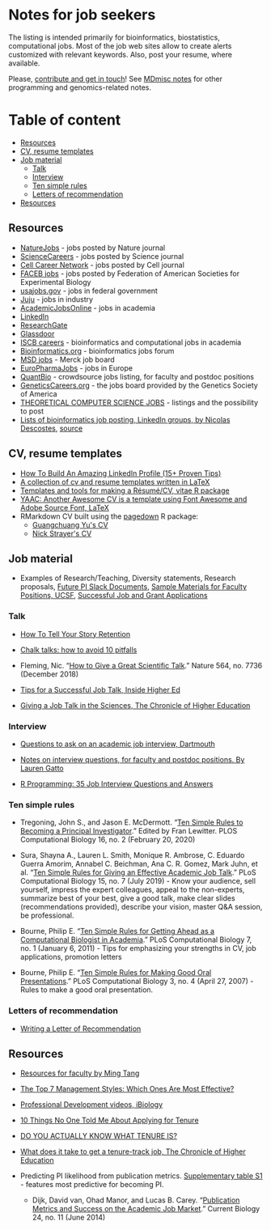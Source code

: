 # Notes for job seekers 

The listing is intended primarily for bioinformatics, biostatistics, computational jobs. Most of the job web sites allow to create alerts customized with relevant keywords. Also, post your resume, where available.

Please, [contribute and get in touch](CONTRIBUTING.md)! See [MDmisc notes](https://github.com/mdozmorov/MDmisc_notes) for other programming and genomics-related notes.

# Table of content

<!-- START doctoc generated TOC please keep comment here to allow auto update -->
<!-- DON'T EDIT THIS SECTION, INSTEAD RE-RUN doctoc TO UPDATE -->


- [Resources](#resources)
- [CV, resume templates](#cv-resume-templates)
- [Job material](#job-material)
  - [Talk](#talk)
  - [Interview](#interview)
  - [Ten simple rules](#ten-simple-rules)
  - [Letters of recommendation](#letters-of-recommendation)
- [Resources](#resources-1)

<!-- END doctoc generated TOC please keep comment here to allow auto update -->

## Resources

- [NatureJobs](https://www.nature.com/naturecareers) - jobs posted by Nature journal
- [ScienceCareers](https://jobs.sciencecareers.org/) - jobs posted by Science journal
- [Cell Career Network](http://jobs.cell.com/) - jobs posted by Cell journal
- [FACEB jobs](https://careers.faseb.org/jobs/) - jobs posted by Federation of American Societies for Experimental Biology
- [usajobs.gov](https://www.usajobs.gov/) - jobs in federal government
- [Juju](http://www.juju.com/) - jobs in industry
- [AcademicJobsOnline](https://academicjobsonline.org) - jobs in academia
- [LinkedIn](https://www.linkedin.com/jobs/)
- [ResearchGate](https://www.researchgate.net/jobs)
- [Glassdoor](https://www.glassdoor.com)
- [ISCB careers](https://careers.iscb.org) - bioinformatics and computational jobs in academia
- [Bioinformatics.org](https://www.bioinformatics.org/jobs/) - bioinformatics jobs forum
- [MSD jobs](https://jobs.msd.com/) - Merck job board
- [EuroPharmaJobs](https://www.europharmajobs.com/) - jobs in Europe
- [QuantBio](https://docs.google.com/spreadsheets/d/1Kfx9yxPsSmwG4rGartrbngCZAKnXSP2qB384pGP2qqU/edit#gid=513847731) - crowdsource jobs listing, for faculty and postdoc positions
- [GeneticsCareers.org](http://geneticscareers.org/) - the jobs board provided by the Genetics Society of America
- [THEORETICAL COMPUTER SCIENCE JOBS](https://cstheory-jobs.org) - listings and the possibility to post
- [Lists of bioinformatics job posting, LinkedIn groups, by Nicolas Descostes](https://github.com/descostesn/jobposting), [source](https://twitter.com/NDescostes/status/1165973907716890624?s=03)


## CV, resume templates

- [How To Build An Amazing LinkedIn Profile (15+ Proven Tips)](https://www.freecodecamp.org/news/how-to-build-an-amazing-linkedin-profile-15-proven-tips/)
- [A collection of cv and resume templates written in LaTeX](https://github.com/jankapunkt/latexcv)
- [Templates and tools for making a Résumé/CV, vitae R package](https://ropenscilabs.github.io/vitae/)
- [YAAC: Another Awesome CV is a template using Font Awesome and Adobe Source Font, LaTeX](https://github.com/darwiin/yaac-another-awesome-cv)
- RMarkdown CV built using the [pagedown](https://pagedown.rbind.io/) R package:
    - [Guangchuang Yu's CV](https://github.com/GuangchuangYu/cv)
    - [Nick Strayer's CV](https://github.com/nstrayer/cv)

## Job material

- Examples of Research/Teaching, Diversity statements, Research proposals, [Future PI Slack Documents](https://drive.google.com/drive/folders/1ZNQXrOh_NJ7YKNajI8EC1329rGQzBjA4), [Sample Materials for Faculty Positions, UCSF](https://career.ucsf.edu/phds/academic-careers/academic-samples), [Successful Job and Grant Applications](https://github.com/RILAB/statements)

### Talk

- [How To Tell Your Story Retention](https://www.dropbox.com/s/52ulhzkgzm78zix/How%20To%20Tell%20Your%20Story%20Retention%20Document.pdf?dl=0)

- [Chalk talks: how to avoid 10 pitfalls](https://sociobiology.wordpress.com/2016/10/11/chalk-talks-how-to-avoid-10-pitfalls/)

- Fleming, Nic. “[How to Give a Great Scientific Talk](https://www.nature.com/articles/d41586-018-07780-5).” Nature 564, no. 7736 (December 2018)

- [Tips for a Successful Job Talk, Inside Higher Ed](https://www.insidehighered.com/advice/2018/01/10/advice-giving-effective-job-presentation-opinion)

- [Giving a Job Talk in the Sciences, The Chronicle of Higher Education](https://www.chronicle.com/article/Giving-a-Job-Talk-in-the/45375)

### Interview

- [Questions to ask on an academic job interview, Dartmouth](https://graduate.dartmouth.edu/student-support/career-services/interview-practice-techniques/interviewing-academic-job)

- [Notes on interview questions, for faculty and postdoc positions. By Lauren Gatto](https://lgatto.github.io/interview-questions/)

- [R Programming: 35 Job Interview Questions and Answers](https://www.datasciencecentral.com/profiles/blogs/r-programming-job-interview-questions-and-answers)

### Ten simple rules

- Tregoning, John S., and Jason E. McDermott. “[Ten Simple Rules to Becoming a Principal Investigator](https://doi.org/10.1371/journal.pcbi.1007448).” Edited by Fran Lewitter. PLOS Computational Biology 16, no. 2 (February 20, 2020)

- Sura, Shayna A., Lauren L. Smith, Monique R. Ambrose, C. Eduardo Guerra Amorim, Annabel C. Beichman, Ana C. R. Gomez, Mark Juhn, et al. “[Ten Simple Rules for Giving an Effective Academic Job Talk](https://doi.org/10.1371/journal.pcbi.1007163).” PLoS Computational Biology 15, no. 7 (July 2019) - Know your audience, sell yourself, impress the expert colleagues, appeal to the non-experts, summarize best of your best, give a good talk, make clear slides (recommendations provided), describe your vision, master Q&A session, be professional.

 - Bourne, Philip E. “[Ten Simple Rules for Getting Ahead as a Computational Biologist in Academia](https://doi.org/10.1371/journal.pcbi.1002001).” PLoS Computational Biology 7, no. 1 (January 6, 2011) - Tips for emphasizing your strengths in CV, job applications, promotion letters

- Bourne, Philip E. “[Ten Simple Rules for Making Good Oral Presentations](https://doi.org/10.1371/journal.pcbi.0030077).” PLoS Computational Biology 3, no. 4 (April 27, 2007) - Rules to make a good oral presentation.


### Letters of recommendation

- [Writing a Letter of Recommendation](https://www.hhmi.org/sites/default/files/Educational%20Materials/Lab%20Management/letter.pdf)

## Resources

- [Resources for faculty by Ming Tang](https://github.com/crazyhottommy/The-world-of-faculty)

- [The Top 7 Management Styles: Which Ones Are Most Effective?](https://www.workzone.com/blog/management-styles/)

- [Professional Development videos, iBiology](https://www.ibiology.org/career-development/professional-development/)

- [10 Things No One Told Me About Applying for Tenure](https://chroniclevitae.com/news/2191-10-things-no-one-told-me-about-applying-for-tenure)

- [DO YOU ACTUALLY KNOW WHAT TENURE IS?](https://mymidcareeracademiclife.blogspot.com/2020/01/do-you-actually-know-what-tenure-is.html)

- [What does it take to get a tenure-track job, The Chronicle of Higher Education](https://chroniclevitae.com/news/1775-i-found-a-tenure-track-job-here-s-what-it-took)

- Predicting PI likelihood from publication metrics. [Supplementary table S1](https://www.sciencedirect.com/science/article/pii/S0960982214004771?via%3Dihub#app2) - features most predictive for becoming PI.
    - Dijk, David van, Ohad Manor, and Lucas B. Carey. “[Publication Metrics and Success on the Academic Job Market](https://doi.org/10.1016/j.cub.2014.04.039).” Current Biology 24, no. 11 (June 2014)

